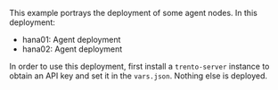 This example portrays the deployment of some agent nodes. In this deployment:
 - hana01: Agent deployment
 - hana02: Agent deployment

In order to use this deployment, first install a `trento-server` instance to obtain an API key and set it in the `vars.json`. Nothing else is deployed.